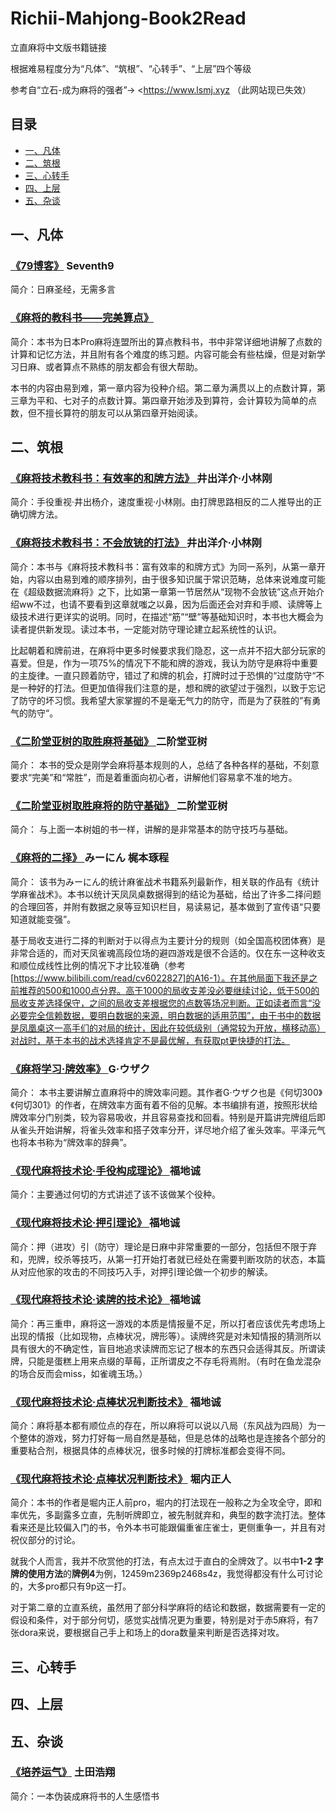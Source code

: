 # Richii-Mahjong-Book2Read

立直麻将中文版书籍链接

根据难易程度分为“凡体”、“筑根”、“心转手”、“上层”四个等级

参考自“立石-成为麻将的强者”→ <https://www.lsmj.xyz （此网站现已失效）

## 目录

- [一、凡体](#一凡体)
- [二、筑根](#二筑根)
- [三、心转手](#三心转手)
- [四、上层](#四上层)
- [五、杂谈](#五杂谈)

## 一、凡体

### [《79博客》](https://www.bilibili.com/read/readlist/rl45758) Seventh9

简介：日麻圣经，无需多言

### [《麻将的教科书——完美算点》](https://www.bilibili.com/read/readlist/rl481924)

简介：本书为日本Pro麻将连盟所出的算点教科书，书中非常详细地讲解了点数的计算和记忆方法，并且附有各个难度的练习题。内容可能会有些枯燥，但是对新学习日麻、或者算点不熟练的朋友都会有很大帮助。

本书的内容由易到难，第一章内容为役种介绍。第二章为满贯以上的点数计算，第三章为平和、七对子的点数计算。第四章开始涉及到算符，会计算较为简单的点数，但不擅长算符的朋友可以从第四章开始阅读。

## 二、筑根

### [《麻将技术教科书：有效率的和牌方法》 ](https://www.bilibili.com/read/readlist/rl480264) 井出洋介·小林刚

简介：手役重视·井出杨介，速度重视·小林刚。由打牌思路相反的二人推导出的正确切牌方法。

### [《麻将技术教科书：不会放铳的打法》 ](https://www.bilibili.com/read/readlist/rl398453) 井出洋介·小林刚

简介：本书与《麻将技术教科书：富有效率的和牌方式》为同一系列，从第一章开始，内容以由易到难的顺序排列，由于很多知识属于常识范畴，总体来说难度可能在《超级数据流麻将》之下，比如第一章第一节居然从“现物不会放铳”这点开始介绍ww不过，也请不要看到这章就嗤之以鼻，因为后面还会对弃和手顺、读牌等上级技术进行更详实的说明。同时，在描述“筋”“壁”等基础知识时，本书也大概会为读者提供新发现。读过本书，一定能对防守理论建立起系统性的认识。 

比起朝着和牌前进，在麻将中更多时候要求我们隐忍，这一点并不招大部分玩家的喜爱。但是，作为一项75%的情况下不能和牌的游戏，我认为防守是麻将中重要的主旋律。一直只顾着防守，错过了和牌的机会，打牌时过于恐惧的“过度防守“不是一种好的打法。但更加值得我们注意的是，想和牌的欲望过于强烈，以致于忘记了防守的坏习惯。我希望大家掌握的不是毫无气力的防守，而是为了获胜的”有勇气的防守“。

### [《二阶堂亚树的取胜麻将基础》 ](https://www.bilibili.com/read/readlist/rl354405) 二阶堂亚树

简介：  本书的受众是刚学会麻将基本规则的人，总结了各种各样的基础，不刻意要求“完美”和“常胜”，而是着重面向初心者，讲解他们容易拿不准的地方。

### [《二阶堂亚树取胜麻将的防守基础》 ](https://www.bilibili.com/read/readlist/rl395555) 二阶堂亚树

简介：  与上面一本树姐的书一样，讲解的是非常基本的防守技巧与基础。

### [《麻将的二择》 ](https://www.bilibili.com/read/readlist/rl116320) みーにん 梶本琢程

简介： 该书为みーにん的统计麻雀战术书籍系列最新作，相关联的作品有《统计学麻雀战术》。本书以统计天凤凤桌数据得到的结论为基础，给出了许多二择问题的合理回答，并附有数据之泉等豆知识栏目，易读易记，基本做到了宣传语“只要知道就能变强”。

基于局收支进行二择的判断对于以得点为主要计分的规则（如全国高校团体赛）是非常合适的，而对天凤雀魂高段位场的避四游戏是很不合适的。仅在东一这种收支和顺位成线性比例的情况下才比较准确（参考[https://www.bilibili.com/read/cv6022827]的A16-1）。在其他局面下我还是之前推荐的500和1000点分界。高于1000的局收支差没必要继续讨论，低于500的局收支差选择保守，之间的局收支差根据您的点数等场况判断。正如读者而言“没必要完全信赖数据，要明白数据的来源，明白数据的适用范围”，由于书中的数据是凤凰桌这一高手们的对局的统计，因此在较低级别（通常较为开放，横移动高）对战时，基于本书的战术选择肯定不是最优解，有获取pt更快捷的打法。 

### [《麻将学习·牌效率》 ](https://www.bilibili.com/read/readlist/rl509592) G·ウザク

简介：  本书主要讲解立直麻将中的牌效率问题。其作者G·ウザク也是《何切300》《何切301》的作者，在牌效率方面有着不俗的见解。本书编排有道，按照形状给牌效率分门别类，较为容易吸收，并且容易查找和回看。特别是开篇讲完牌组后即从雀头开始讲解，将雀头效率和搭子效率分开，详尽地介绍了雀头效率。平泽元气也将本书称为“牌效率的辞典”。

### [《现代麻将技术论·手役构成理论》 ](https://www.bilibili.com/read/readlist/rl210185) 福地诚

简介：主要通过何切的方式讲述了该不该做某个役种。

### [《现代麻将技术论·押引理论》 ](https://www.bilibili.com/read/readlist/rl219464) 福地诚

简介：押（进攻）引（防守）理论是日麻中非常重要的一部分，包括但不限于弃和，兜牌，绞杀等技巧，从第一打开始打者就已经处在需要判断攻防的状态，本篇从对应他家的攻击的不同技巧入手，对押引理论做一个初步的解读。

### [《现代麻将技术论·读牌的技术论》 ](https://www.bilibili.com/read/readlist/rl230378) 福地诚

简介：再三重申，麻将这一游戏的本质是情报量不足，所以打者应该优先考虑场上出现的情报（比如现物，点棒状况，牌形等）。读牌终究是对未知情报的猜测所以具有很大的不确定性，盲目地追求读牌而忘记了根本的东西只会适得其反。所谓读牌，只能是蛋糕上用来点缀的草莓，正所谓皮之不存毛将焉附。（有时在鱼龙混杂的场合反而会miss，如雀魂玉场。）

### [《现代麻将技术论·点棒状况判断技术》](https://www.bilibili.com/read/readlist/rl244486) 福地诚

简介：麻将基本都有顺位点的存在，所以麻将可以说以八局（东风战为四局）为一个整体的游戏，努力打好每一局自然是基础，但是总体的战略也是连接各个部分的重要粘合剂，根据具体的点棒状况，很多时候的打牌标准都会变得不同。

### [《现代麻将技术论·点棒状况判断技术》](https://www.bilibili.com/read/readlist/rl244486) 堀内正人

简介：本书的作者是堀内正人前pro，堀内的打法现在一般称之为全攻全守，即和率优先，多副露多立直，先制听牌即立，被先制就弃和，典型的数字流打法。整体看来还是比较偏入门的书，令外本书可能跟偏重雀庄雀士，更侧重争一，并且有对祝仪部分的讨论。

就我个人而言，我并不欣赏他的打法，有点太过于直白的全牌效了。以书中**1-2 字牌的使用方法**的**牌例4**为例，12459m2369p2468s4z，我觉得都没有什么可讨论的，大多pro都只有9p这一打。

对于第二章的立直系统，虽然用了部分科学麻将的结论和数据，数据需要有一定的假设和条件，对于部分何切，感觉实战情况更为重要，特别是对于赤5麻将，有7张dora来说，要根据自己手上和场上的dora数量来判断是否选择对攻。



## 三、心转手



## 四、上层



## 五、杂谈

### [《培养运气》](https://www.bilibili.com/read/readlist/rl329524) 土田浩翔

简介：一本伪装成麻将书的人生感悟书
